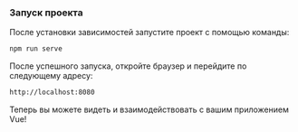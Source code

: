 ### Запуск проекта
После установки зависимостей запустите проект с помощью команды:
```bash
npm run serve
```
После успешного запуска, откройте браузер и перейдите по следующему адресу:
```bash
http://localhost:8080
```
Теперь вы можете видеть и взаимодействовать с вашим приложением Vue!